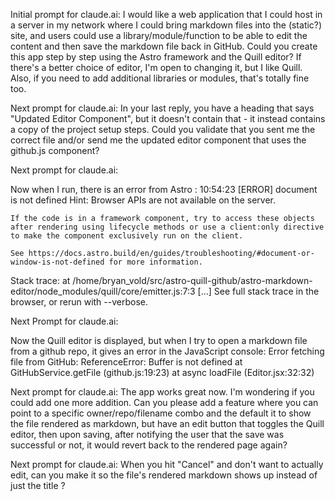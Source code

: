 Initial prompt for claude.ai:
I would like a web application that I could host in a server in my network where I could bring markdown files into the (static?) site, and users could use a library/module/function to be able to edit the content and then save the markdown file back in GitHub.  Could you create this app step by step using the Astro framework and the Quill editor?  If there's a better choice of editor, I'm open to changing it, but I like Quill.  Also, if you need to add additional libraries or modules, that's totally fine too.

Next prompt for claude.ai:
In your last reply, you have a heading that says "Updated Editor Component", but it doesn't contain that - it instead contains a copy of the project setup steps.  Could you validate that you sent me the correct file and/or send me the updated editor component that uses the github.js component?

Next prompt for claude.ai:

Now when I run, there is an error from Astro : 10:54:23 [ERROR] document is not defined
  Hint:
    Browser APIs are not available on the server.

    If the code is in a framework component, try to access these objects after rendering using lifecycle methods or use a client:only directive to make the component exclusively run on the client.

    See https://docs.astro.build/en/guides/troubleshooting/#document-or-window-is-not-defined for more information.

  Stack trace:
    at /home/bryan_vold/src/astro-quill-github/astro-markdown-editor/node_modules/quill/core/emitter.js:7:3
    [...] See full stack trace in the browser, or rerun with --verbose.

Next Prompt for claude.ai:

Now the Quill editor is displayed, but when I try to open a markdown file from a github repo, it gives an error in the JavaScript console: Error fetching file from GitHub: ReferenceError: Buffer is not defined
    at GitHubService.getFile (github.js:19:23)
    at async loadFile (Editor.jsx:32:32)

Next prompt for claude.ai:
The app works great now.   I'm wondering if you could add one more addition.  Can you please add a feature where you can point to a specific owner/repo/filename combo and the default it to show the file rendered as markdown, but have an edit button that toggles the Quill editor, then upon saving, after notifying the user that the save was successful or not, it would revert back to the rendered page again?

Next prompt for claude.ai:
When you hit "Cancel" and don't want to actually edit, can you make it so the file's rendered markdown shows up instead of just the title ?

